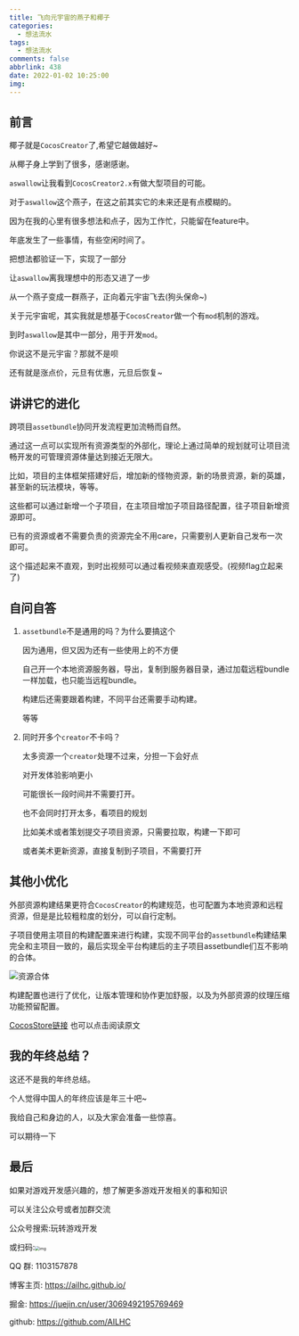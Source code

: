 ```yaml
---
title: 飞向元宇宙的燕子和椰子
categories:
  - 想法流水
tags:
  - 想法流水
comments: false
abbrlink: 438
date: 2022-01-02 10:25:00
img:
---
```


## 前言

椰子就是`CocosCreator`了,希望它越做越好~

从椰子身上学到了很多，感谢感谢。

`aswallow`让我看到`CocosCreator2.x`有做大型项目的可能。

对于`aswallow`这个燕子，在这之前其实它的未来还是有点模糊的。

因为在我的心里有很多想法和点子，因为工作忙，只能留在feature中。

年底发生了一些事情，有些空闲时间了。

把想法都验证一下，实现了一部分

让`aswallow`离我理想中的形态又进了一步

从一个燕子变成一群燕子，正向着元宇宙飞去(狗头保命~)

关于元宇宙呢，其实我就是想基于`CocosCreator`做一个有`mod`机制的游戏。

到时`aswallow`是其中一部分，用于开发`mod`。

你说这不是元宇宙？那就不是呗

还有就是涨点价，元旦有优惠，元旦后恢复~

## 讲讲它的进化

跨项目`assetbundle`协同开发流程更加流畅而自然。

通过这一点可以实现所有资源类型的外部化，理论上通过简单的规划就可让项目流畅开发的可管理资源体量达到接近无限大。

比如，项目的主体框架搭建好后，增加新的怪物资源，新的场景资源，新的英雄，甚至新的玩法模块，等等。

这些都可以通过新增一个子项目，在主项目增加子项目路径配置，往子项目新增资源即可。

已有的资源或者不需要负责的资源完全不用care，只需要别人更新自己发布一次即可。

这个描述起来不直观，到时出视频可以通过看视频来直观感受。(视频flag立起来了)

## 自问自答

1. `assetbundle`不是通用的吗？为什么要搞这个

    因为通用，但又因为还有一些使用上的不方便

    自己开一个本地资源服务器，导出，复制到服务器目录，通过加载远程bundle一样加载，也只能当远程bundle。

    构建后还需要跟着构建，不同平台还需要手动构建。

    等等

2. 同时开多个`creator`不卡吗？

    太多资源一个`creator`处理不过来，分担一下会好点

    对开发体验影响更小

    可能很长一段时间并不需要打开。

    也不会同时打开太多，看项目的规划

    比如美术或者策划提交子项目资源，只需要拉取，构建一下即可

    或者美术更新资源，直接复制到子项目，不需要打开

## 其他小优化

外部资源构建结果更符合`CocosCreator`的构建规范，也可配置为本地资源和远程资源，但是是比较粗粒度的划分，可以自行定制。


子项目使用主项目的构建配置来进行构建，实现不同平台的`assetbundle`构建结果完全和主项目一致的，最后实现全平台构建后的主子项目assetbundle们互不影响的合体。

![资源合体](https://cdn.jsdelivr.net/gh/ailhc/picture/img/跨项目assetbundle资源展示.png)

构建配置也进行了优化，让版本管理和协作更加舒服，以及为外部资源的纹理压缩功能预留配置。

[CocosStore链接](https://store.cocos.com/app/detail/2948) 也可以点击阅读原文

## 我的年终总结？

这还不是我的年终总结。

个人觉得中国人的年终应该是年三十吧~

我给自己和身边的人，以及大家会准备一些惊喜。

可以期待一下


## 最后

如果对游戏开发感兴趣的，想了解更多游戏开发相关的事和知识

可以关注公众号或者加群交流

公众号搜索:玩转游戏开发


或扫码:<img src="https://p3-juejin.byteimg.com/tos-cn-i-k3u1fbpfcp/abd0c14c9c954e56af20adb71fa00da9~tplv-k3u1fbpfcp-zoom-1.image" alt="img" style="zoom:50%;" />



QQ 群: 1103157878



博客主页: https://ailhc.github.io/



掘金: https://juejin.cn/user/3069492195769469



github: https://github.com/AILHC